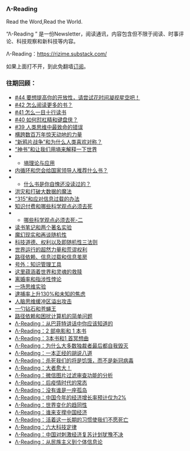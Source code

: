 ### **Λ-Reading** 
Read the Word,Read the World.


“Λ-Reading ” 是一份Newsletter，阅读通讯，内容包含但不限于阅读、时事评论、科技观察和新科技等内容。

Λ-Reading：https://rizime.substack.com/

如果上面打不开，到此免翻墙[订阅](https://forms.office.com/Pages/ResponsePage.aspx?id=VIwy2_GOiEa-VdcIU10AJ_jKLTF5MW1JmqVdTmBOHW1UMkQwMThXODlHSkhBN1pKN0w2UjlLVlUySy4u)。

### 往期回顾：

- [#44 要想提高你的开放性，请尝试花时间凝视星空吧！](https://rizime.substack.com/p/5bf)
- [#42 怎么阅读更多的书？](https://rizime.substack.com/p/--c41)
- [#41 怎么一目十行读书](https://rizime.substack.com/p/--5d7)
- [#40 如何怼杠精和键盘侠？](https://rizime.substack.com/p/cb9)
- [#39 人类思维中最致命的错误](https://rizime.substack.com/p/e7b)
- [横跨数百万年惊天动地的力量](https://rizime.substack.com/p/4a1)
- [“新鸦片战争”和为什么人类喜欢对称？](https://rizime.substack.com/p/1b8)
- [“神书”和让我们用墒来解释一下世界](https://rizime.substack.com/p/95a)
- - [墒理论与应用](https://rizime.substack.com/p/86e)
- [内循环和您会给国家领导人推荐什么书？](https://rizime.substack.com/p/2fe)
- - [什么书是你自愧还没读过的？](https://rizime.substack.com/p/--a85)
- [洪灾和打破大数据的魔法](https://rizime.substack.com/p/ba4)
- [“315”和应对信息过载的办法](https://rizime.substack.com/p/315)
- [知识付费和哪些科学观点必须去死](https://rizime.substack.com/p/14d)
- - [哪些科学观点必须去死-二](https://rizime.substack.com/p/-)
- [读书笔记和两个著名实验](https://rizime.substack.com/p/897)
- [魔幻现实和再谈随机性](https://rizime.substack.com/p/f8e)
- [科技道德、权利以及即随机性三法则](https://rizime.substack.com/p/42e)
- [世界运行的超然力量和荒谬权利](https://rizime.substack.com/p/5fe)
- [路径依赖、信息过载和信息茧房](https://rizime.substack.com/p/140)
- [号外：知识管理工具](https://rizime.substack.com/p/d28)
- [这里蕴涵着世界和灵魂的救赎](https://rizime.substack.com/p/beb)
- [离婚率和指涉性悖论](https://rizime.substack.com/p/6e3)
- [一场思维实验](https://rizime.substack.com/p/ef7)
- [逮捕率上升130%和未知的焦虑](https://rizime.substack.com/p/130)
- [人脑思维缓冲区溢出攻击](https://rizime.substack.com/p/700)
- [一勺钻石和苍蝇王](https://rizime.substack.com/p/12a)
- [路径依赖和困扰计算机的简单问题](https://rizime.substack.com/p/f08)
- [Λ-Reading：从巴菲特讲话中你应该知道的](https://rizime.substack.com/p/-reading-265)
- [Λ-Reading：2 部电影和 1 本书](https://rizime.substack.com/p/-reading2-1-)
- [Λ-Reading：3本书和1 首冥想曲](https://rizime.substack.com/p/-reading31-)
- [Λ-Reading：为什么大多数独裁者最后都自我毁灭](https://rizime.substack.com/p/-reading-581)
- [Λ-Reading：一本正经的胡说八道](https://rizime.substack.com/p/-reading-8df)
- [Λ-Reading：杀死我们的将是饥饿，而不是新冠病毒](https://rizime.substack.com/p/-reading-d5f)
- [Λ-Reading：大者愈大！](https://rizime.substack.com/p/-reading-ad8)
- [Λ-Reading：微信图片过滤审查功能的分析](https://rizime.substack.com/p/-reading-132)
- [Λ-Reading：后疫情时代的常态](https://rizime.substack.com/p/-reading-ce5)
- [Λ-Reading：没有谁是一座孤岛](https://rizime.substack.com/p/-reading-8be)
- [Λ-Reading：中国今年的经济增长率预计仅为2%](https://rizime.substack.com/p/-reading2)
- [Λ-Reading：世界变化的趋同性](https://rizime.substack.com/p/-reading-745)
- [Λ-Reading：谁来支撑中国经济](https://rizime.substack.com/p/-reading-567)
- [Λ-Reading：活着这一长期的习惯使我们不愿死亡](https://rizime.substack.com/p/-reading-736)
- [Λ-Reading：六大科技定律](https://rizime.substack.com/p/-reading-cfb)
- [Λ-Reading：中国对刺激经济复苏计划犹豫不决](https://rizime.substack.com/p/-reading-8be)
- [Λ-Reading：从民族主义到个体信息论](https://rizime.substack.com/p/-reading-9e6)

